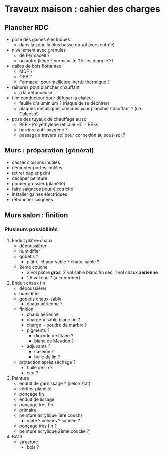 # Travaux maison : cahier des charges 

## Plancher RDC
- pose des gaines électriques
	- dans la zone la plus basse du sol (vers entrée)
- nivellement avec granules
	- de Fermacell ?
	- ou autre (liège ? vermiculite ? billes d'argile ?)
- dalles de bois flottantes
	- MDF ?
	- OSB ?
	-  Fermacell pour meilleure inertie thermique ?
- rainures pour plancher chauffant
	- à la défonceuse
- film conducteur pour diffuser la chaleur
	- feuille d'aluminium ? (risque de se déchirer)
	- plaques métalliques conçues pour plancher chauffant ? (i.e. Caleosol)
- pose des tuyaux de chauffage au sol
	- PER - Polyéthylène réticulé HD = PE-X
	- barrière anti-oxygène ?
	- passage à travers sol pour connexion au sous-sol ?

## Murs : préparation (général)
- casser cloisons inutiles
- démonter portes inutiles
- retirer papier peint
- décaper peinture
- poncer grossier (planéité)
- faire saignées pour électricité
- installer gaines électriques
- reboucher saignées

## Murs salon : finition
### Plusieurs possibilités
1. Enduit plâtre-chaux
	- dépoussiérer
	- humidifier
	- gobetis ?
		- plâtre-chaux-sable ? chaux-sable ?
	- 2ème couche
		- 3 vol plâtre **gros**, 2 vol sable blanc fin sec, 1 vol chaux **aérienne**
		- 1.5 vol eau ? (à confirmer)
2. Enduit chaux fin
	- dépoussiérer
	- humidifier
	- gobetis chaux-sable
		- chaux aérienne ?
	- finition
		- chaux aérienne
		- charge = sable blanc fin ?
		- charge = poudre de marbre ?
		- pigments ?
			- dioxyde de titane ?
			- blanc de Meudon ?
		- adjuvants ?
			- caséine ?
			- huile de lin ?
	- protection après séchage ?
		- huile de lin ?
		- cire ?
3. Peinture
	- enduit de garnissage ? (selon état)
	- vérifier planéité
	- ponçage fin
	- enduit de lissage
	- ponçage très fin
	- primaire
	- peinture acrylique 1ère couche
		- mate ? velours ? satinée ?
	- ponçage très fin ?
	- peinture acrylique 2ème couche ?
4. BA13
	- structure
		-  bois ?
<!--stackedit_data:
eyJoaXN0b3J5IjpbMjI2NzM2NzU0LDY4NTQ1Njc0MSwtOTM3Nj
YxNDY1XX0=
-->